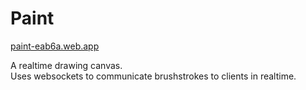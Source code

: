 # Paint
[paint-eab6a.web.app](https://paint-eab6a.web.app/)

A realtime drawing canvas.  
Uses websockets to communicate brushstrokes to clients in realtime.
